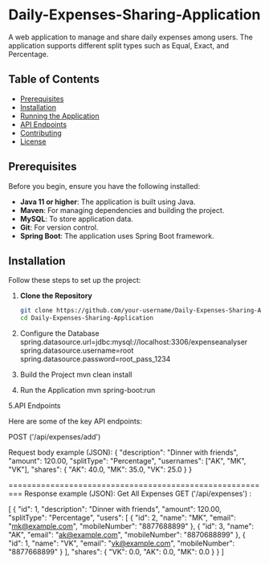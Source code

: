 # Daily-Expenses-Sharing-Application

A web application to manage and share daily expenses among users. The application supports different split types such as Equal, Exact, and Percentage.

## Table of Contents

- [Prerequisites](#prerequisites)
- [Installation](#installation)
- [Running the Application](#running-the-application)
- [API Endpoints](#api-endpoints)
- [Contributing](#contributing)
- [License](#license)

## Prerequisites

Before you begin, ensure you have the following installed:

- **Java 11 or higher**: The application is built using Java.
- **Maven**: For managing dependencies and building the project.
- **MySQL**: To store application data.
- **Git**: For version control.
- **Spring Boot**: The application uses Spring Boot framework.

## Installation

Follow these steps to set up the project:

1. **Clone the Repository**

   ```bash
   git clone https://github.com/your-username/Daily-Expenses-Sharing-Application.git
   cd Daily-Expenses-Sharing-Application
   
2. Configure the Database
spring.datasource.url=jdbc:mysql://localhost:3306/expenseanalyser
spring.datasource.username=root
spring.datasource.password=root_pass_1234

3. Build the Project
   mvn clean install

4. Run the Application
    mvn spring-boot:run
   
5.API Endpoints

Here are some of the key API endpoints:

POST ('/api/expenses/add')

Request body example (JSON):
{
  "description": "Dinner with friends",
  "amount": 120.00,
  "splitType": "Percentage",
  "usernames": ["AK", "MK", "VK"],
  "shares": {
      "AK": 40.0,
      "MK": 35.0,
      "VK": 25.0
  }
}

=========================================================
Response example (JSON):
Get All Expenses 
GET ('/api/expenses') :

[
  {
    "id": 1,
    "description": "Dinner with friends",
    "amount": 120.00,
    "splitType": "Percentage",
    "users": [
      {
        "id": 2,
        "name": "MK",
        "email": "mk@example.com",
        "mobileNumber": "8877688899"
      },
      {
        "id": 3,
        "name": "AK",
        "email": "ak@example.com",
        "mobileNumber": "8870688899"
      },
      {
        "id": 1,
        "name": "VK",
        "email": "vk@example.com",
        "mobileNumber": "8877668899"
      }
    ],
    "shares": {
      "VK": 0.0,
      "AK": 0.0,
      "MK": 0.0
    }
  }
]





